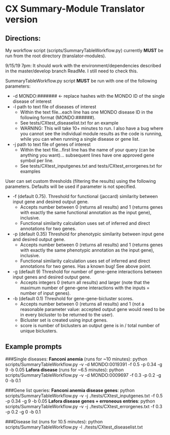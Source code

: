 # CX Summary-Module Translator version

## Directions:

My workflow script (scripts/SummaryTableWorkflow.py) currently **MUST** be run from the root directory 
(translator-modules). 

9/15/19 7pm: It should work with the environment/dependencies described in the master/develop branch ReadMe.
I still need to check this.


SummaryTableWorkflow.py script **MUST** be run with one of the following parameters:

* -d MONDO:####### <- replace hashes with the MONDO ID of the single disease of interest
* -l path to text file of diseases of interest 
	- Within the text file...each line has one MONDO disease ID in the following format (MONDO:######). 
	- See tests/CXtest_diseaselist.txt for an example
	- WARNING: This will take 10+ minutes to run. I also have a bug where you cannot see the individual 
		module results as the code is running, while you can when running a single disease or gene 
		list. 
* -j path to text file of genes of interest
	- Within the text file...first line has the name of your query (can be anything you want)...
		subsequent lines have one approved gene symbol per line.
	- See tests/CXtest_inputgenes.txt and tests/CXtest_errorgenes.txt for examples


User can set custom thresholds (filtering the results) using the following parameters. Defaults will be used 
if parameter is not specified. 

* -f (default 0.75). Threshold for functional (jaccard) similarity between input gene and desired output gene. 
	- Accepts number between 0 (returns all results) and 1 (returns genes with exactly the same 
		functional annotation as the input gene), inclusive.
	- Functional similarity calculation uses set of inferred and direct annotations for two genes. 
* -p (default 0.35) Threshold for phenotypic similarity between input gene and desired output gene. 
	- Accepts number between 0 (returns all results) and 1 (returns genes with exactly the same phenotypic 
		annotation as the input gene), inclusive. 
	- Functional similarity calculation uses set of inferred and direct annotations for two genes. 
		Has a known bug! See above point.
* -g (default 9) Threshold for number of gene-gene interactions between input genes and desired output gene. 
	- Accepts integers 0 (return all results) and larger (note that the maximum number of gene-gene 
		interactions with the inputs = number of input genes).
* -b (default 0.1) Threshold for gene-gene-bicluster scores.
	- Accepts number between 0 (returns all results) and 1 (not a reasonable parameter value: accepted 
		output gene would need to be in every bicluster to be returned to the user).  
	- Bicluster set is created using input genes. 
	- score is number of biclusters an output gene is in / total number of unique biclusters.

 
## Example prompts

###Single diseases:
**Fanconi anemia** (runs for ~10 minutes): python scripts/SummaryTableWorkflow.py -v -d MONDO:0019391 -f 0.5 -p 0.34 -g 9 -b 0.05
**Lafora disease** (runs for ~6.5 minutes): python scripts/SummaryTableWorkflow.py -v -d MONDO:0009697 -f 0.3 -p 0.2 -g 0 -b 0.1

###Gene list queries: 
**Fanconi anemia disease genes**: python scripts/SummaryTableWorkflow.py -v -j ./tests/CXtest_inputgenes.txt -f 0.5 -p 0.34 -g 9 -b 0.05
**Lafora disease genes + erroneous entries**: 
python scripts/SummaryTableWorkflow.py -v -j ./tests/CXtest_errorgenes.txt -f 0.3 -p 0.2 -g 0 -b 0.1 

###Disease list (runs for 10.5 minutes):
python scripts/SummaryTableWorkflow.py -l ./tests/CXtest_diseaselist.txt 